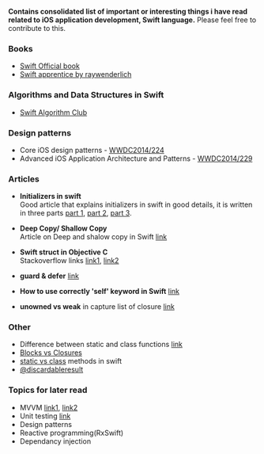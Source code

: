 **Contains consolidated list of important or interesting things i have read related to iOS application development, Swift language.** Please feel free to contribute to this.

### Books
- [Swift Official book](https://docs.swift.org/swift-book/)
- [Swift apprentice by raywenderlich](https://store.raywenderlich.com/products/swift-apprentice)

### Algorithms and Data Structures in Swift
- [Swift Algorithm Club](https://github.com/raywenderlich/swift-algorithm-club)

### Design patterns
- Core iOS design patterns - [WWDC2014/224](https://developer.apple.com/videos/play/wwdc2014/224/)
- Advanced iOS Application Architecture and Patterns - [WWDC2014/229](https://developer.apple.com/videos/play/wwdc2014/229/)

### Articles
- **Initializers in swift**    
Good article that explains initializers in swift in good details, it is written in three parts [part 1](https://medium.com/@abhimuralidharan/initializers-in-swift-part-1-intro-convenience-and-designated-intializers-9adf5632fb52), [part 2](https://medium.com/@abhimuralidharan/initializers-in-swift-part-2-failable-initializers-in-swift-63a464fcf8d7), [part 3](https://medium.com/@abhimuralidharan/initializers-in-swift-part-3-required-initializers-in-swift-d975cc9a2932).

- **Deep Copy/ Shallow Copy**    
Article on Deep and shalow copy in Swift [link](https://medium.freecodecamp.org/deep-copy-vs-shallow-copy-and-how-you-can-use-them-in-swift-c623833f5ad3)

- **Swift struct in Objective C**    
Stackoverflow links [link1](https://stackoverflow.com/questions/26173234/how-to-use-swift-struct-in-objective-c), [link2](https://stackoverflow.com/questions/44845624/is-there-a-way-to-use-swift-structs-in-objective-c-without-making-them-classes?noredirect=1&lq=1)

- **guard & defer** [link](https://nshipster.com/guard-and-defer/)

- **How to use correctly 'self' keyword in Swift** [link](https://dmitripavlutin.com/how-to-use-correctly-self-keyword-in-swift/)
- **unowned vs weak** in capture list of closure [link](https://www.uraimo.com/2016/10/27/unowned-or-weak-lifetime-and-performance/)

### Other
- Difference between static and class functions [link](https://stackoverflow.com/questions/25156377/what-is-the-difference-between-static-func-and-class-func-in-swift/25157453)
- [Blocks vs Closures](https://stackoverflow.com/questions/26374792/difference-between-block-objective-c-and-closure-swift-in-ios)
- [static vs class](https://docs.swift.org/swift-book/LanguageGuide/Methods.html#) methods in swift
- [@discardableresult](https://medium.com/@patrickbdev/swift-3-discardable-result-c45ab49c76ef)

### Topics for later read
- MVVM [link1](https://www.appcoda.com/mvvm-vs-mvc/), [link2](https://medium.com/flawless-app-stories/how-to-use-a-model-view-viewmodel-architecture-for-ios-46963c67be1b)
- Unit testing [link](https://www.raywenderlich.com/709-ios-unit-testing-and-ui-testing-tutorial)
- Design patterns
- Reactive programming(RxSwift)
- Dependancy injection

